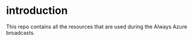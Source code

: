 # introduction

This repo contains all the resources that are used during the Always Azure broadcasts.
